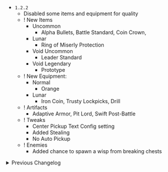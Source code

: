* `1.2.2`
	* Disabled some items and equipment for quality
	* ! New Items
		* Uncommon
			* Alpha Bullets, Battle Standard, Coin Crown, 
		* Lunar
			* Ring of Miserly Protection
		* Void Uncommon
			* Leader Standard
		* Void Legendary
			* Prototype
	* ! New Equipment:
		* Normal
			* Orange
		* Lunar
			* Iron Coin, Trusty Lockpicks, Drill
	* ! Artifacts
		* Adaptive Armor, Pit Lord, Swift Post-Battle
	* ! Tweaks
		* Center Pickup Text Config setting
		* Added Stealing
		* No Auto Pickup
	* ! Enemies
		* Added chance to spawn a wisp from breaking chests

<details> <summary>Previous Changelog</summary>

* `1.2.1`
	* Compat:
		* BetterUI
		* ItemStats
	* New:
		* [Lunar Item] Ring of Miserly Protection: Grants increased health but destroys on Chance Shrines.
		* [Lunar Equipment] Drill: Opens chests but summons enemies depending on chest quality. Can't unlock failed Trusty Lockpick chests.
		* [Lunar Item] Bloodied Scarf: Replaces your Utility with a teleport.
		* [Lunar Item] Teachings of Dodge Roll: Replaces your Utility with a roll.
	* Change:
		* Artifact of the Pit Lord: Removed config, effect now always applies for everyone.
		* Added subcooldown timer of 2.5 seconds for iBomb Companion Device
* `1.2.0`
	* Switched from TILER2 Dependency to KomradeSpectre's ItemBase for more code freedom
	* Circumstances mean that there will be less initial items, but as I catch up they'll be re-added.
	* New:
		* [Common Item] Antibody: Upon `healing`, gain a 25% chance to heal for +33% more healing `(+11% more healing per stack)`.
		* [Uncommon Item] Ring of Chest Friendship: Increases the amount of `chest credit` by +50% `(+25% per stack)`.
		* [Equipment] iBomb Companion App: Upon use, within a radius of 75 meters, all explosives and explosive enemies will explode. CD:90
			* Pots and Fusion Cells are instantly killed.
			* Clay Templars and Clayman take 200% damage.
			* Jellyfish take 300% damage.
			* Wandering Vagrants take 100% damage.
			* Clay Dunestriders take 150% damage.
			* Explosive Projectiles are destroyed.
		* [Lunar Equipment] Trusty Lockpicks: 50% chance to unlock a chest, or double its price. CD: 60
		* [Artifact] Artifact of the Pit Lord: When enabled, players take no damage from falling off the stage.
			* Can be configured to include monsters too.
	* Changes:
		* Mustache: 
			* (old) 2 (+2 per stack) for 10 seconds
			* (new) 2 (+1 per stack) for 8 seconds
		* Scope:
			* (old) -10% (-5% per stack) spread
			* (new) -20% (-2% per stack) spread.
			* (new) Stacking beyond the max increases your damage by 1% per stack.
			* *By increasing the initial value and reducing the stack count, the cap increases from 19 to 41. Also the inclusion of a slight damage increase should make it less annoying if you're forced to pick it up when at max. The initial increase makes it more meaningful when you have one, while the stacking has been decreased for balance.*
		* Backpack: Unchanged, but also added.
		
</details>